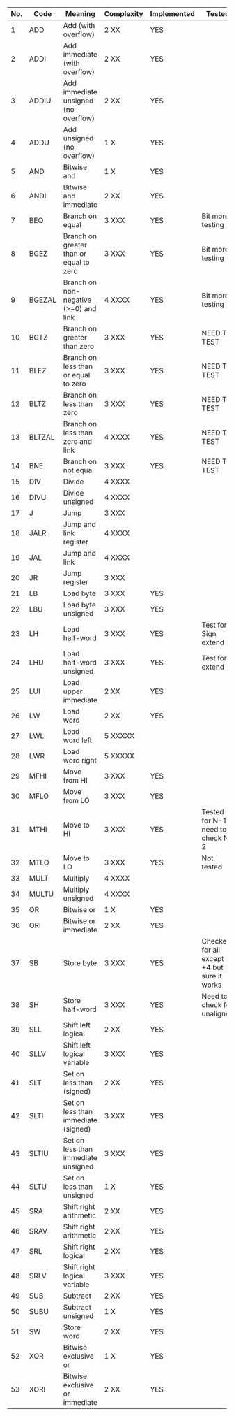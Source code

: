 

No.|Code  |   Meaning                                 | Complexity  | Implemented  | Tested   | New Test
---|------|-------------------------------------------|-------------|--------------|----------|----------
1|ADD   |  Add (with overflow)                      | 2  XX       | YES             |         | YES
2|ADDI  |  Add immediate (with overflow)            | 2  XX       | YES  	||YES
3|ADDIU |  Add immediate unsigned (no overflow)     | 2  XX       | YES |	| YES
4|ADDU  |  Add unsigned (no overflow)               | 1  X        | YES | | YES
5|AND   |  Bitwise and                              | 1  X        | YES | | YES
6|ANDI  |  Bitwise and immediate                    | 2  XX       | YES | | YES
7|BEQ   |  Branch on equal                          | 3  XXX      | YES | Bit more testing | UPDATED BEEQ
8|BGEZ  |  Branch on greater than or equal to zero  | 3  XXX      | YES | Bit more testing | YES
9|BGEZAL|  Branch on non-negative (>=0) and link    | 4  XXXX     | YES | Bit more testing | YES
10|BGTZ  |  Branch on greater than zero              | 3  XXX      | YES | NEED TO TEST | YES
11|BLEZ  |  Branch on less than or equal to zero     | 3  XXX      | YES | NEED TO TEST | YES
12|BLTZ  |  Branch on less than zero                 | 3  XXX      | YES | NEED TO TEST | YES
13|BLTZAL|  Branch on less than zero and link        | 4  XXXX     | YES | NEED TO TEST | YES
14|BNE   |  Branch on not equal                      | 3  XXX      | YES | NEED TO TEST | YES
15|DIV   |  Divide                                   | 4  XXXX     |     |
16|DIVU  |  Divide unsigned                          | 4  XXXX     |     |
17|J     |  Jump                                     | 3  XXX      |     |
18|JALR  |  Jump and link register                   | 4  XXXX     |     |
19|JAL   |  Jump and link                            | 4  XXXX     |     |
20|JR    |  Jump register                            | 3  XXX      |     |
21|LB    |  Load byte                                | 3  XXX      | YES | | YES
22|LBU   |  Load byte unsigned                       | 3  XXX      | YES    | | YES
23|LH    |  Load half-word                           | 3  XXX      | YES    | Test for Sign extend | YES
24|LHU   |  Load half-word unsigned                  | 3  XXX      | YES    | Test for 0 extend | YES
25|LUI   |  Load upper immediate                     | 2  XX       | YES    |
26|LW    |  Load word                                | 2  XX       | YES | | YES
27|LWL   |  Load word left                           | 5  XXXXX    |
28|LWR   |  Load word right                          | 5  XXXXX    |
29|MFHI  |  Move from HI                             | 3  XXX      | YES
30|MFLO  |  Move from LO                             | 3  XXX      | YES
31|MTHI  |  Move to HI                               | 3  XXX      | YES | Tested for N-1, need to check N-2 | YES
32|MTLO  |  Move to LO                               | 3  XXX      | YES | Not tested |YES
33|MULT  |  Multiply                                 | 4  XXXX     |
34|MULTU |  Multiply unsigned                        | 4  XXXX     |
35|OR    |  Bitwise or                               | 1  X        | YES
36|ORI   |  Bitwise or immediate                     | 2  XX       | YES
37|SB    |  Store byte                               | 3  XXX      | YES | Checked for all except +4 but im sure it works
38|SH    |  Store half-word                          | 3  XXX      | YES | Need to check for unaligned
39|SLL   |  Shift left logical                       | 2  XX       | YES
40|SLLV  |  Shift left logical variable              | 3  XXX      | YES
41|SLT   |  Set on less than (signed)                | 2  XX       | YES
42|SLTI  |  Set on less than immediate (signed)      | 3  XXX      | YES
43|SLTIU |  Set on less than immediate unsigned      | 3  XXX      | YES
44|SLTU  |  Set on less than unsigned                | 1  X        | YES
45|SRA   |  Shift right arithmetic                   | 2  XX       | YES
46|SRAV  |  Shift right arithmetic                   | 2  XX       | YES
47|SRL   |  Shift right logical                      | 2  XX       | YES
48|SRLV  |  Shift right logical variable             | 3  XXX      | YES
49|SUB   |  Subtract                                 | 2  XX       | YES
50|SUBU  |  Subtract unsigned                        | 1  X        | YES
51|SW    |  Store word                               | 2  XX       | YES
52|XOR   |  Bitwise exclusive or                     | 1  X        | YES
53|XORI  |  Bitwise exclusive or immediate           | 2  XX       | YES
